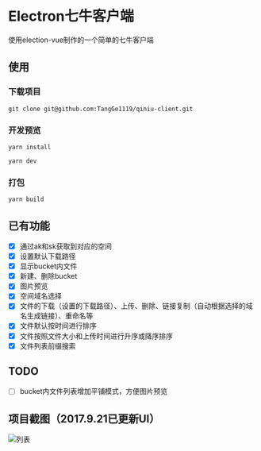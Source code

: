 # Electron七牛客户端
使用election-vue制作的一个简单的七牛客户端

## 使用
### 下载项目
`git clone git@github.com:TangGe1119/qiniu-client.git`
### 开发预览
`yarn install`

`yarn dev`
### 打包
`yarn build`

## 已有功能
* [x] 通过ak和sk获取到对应的空间
* [x] 设置默认下载路径
* [x] 显示bucket内文件
* [x] 新建、删除bucket
* [x] 图片预览
* [x] 空间域名选择
* [x] 文件的下载（设置的下载路径）、上传、删除、链接复制（自动根据选择的域名生成链接）、重命名等
* [x] 文件默认按时间进行排序
* [x] 文件按照文件大小和上传时间进行升序或降序排序
* [x] 文件列表前缀搜索

## TODO
* [ ] bucket内文件列表增加平铺模式，方便图片预览

## 项目截图（2017.9.21已更新UI）
![列表](http://od0vckdjr.bkt.clouddn.com/qiniu_liebiao.png)